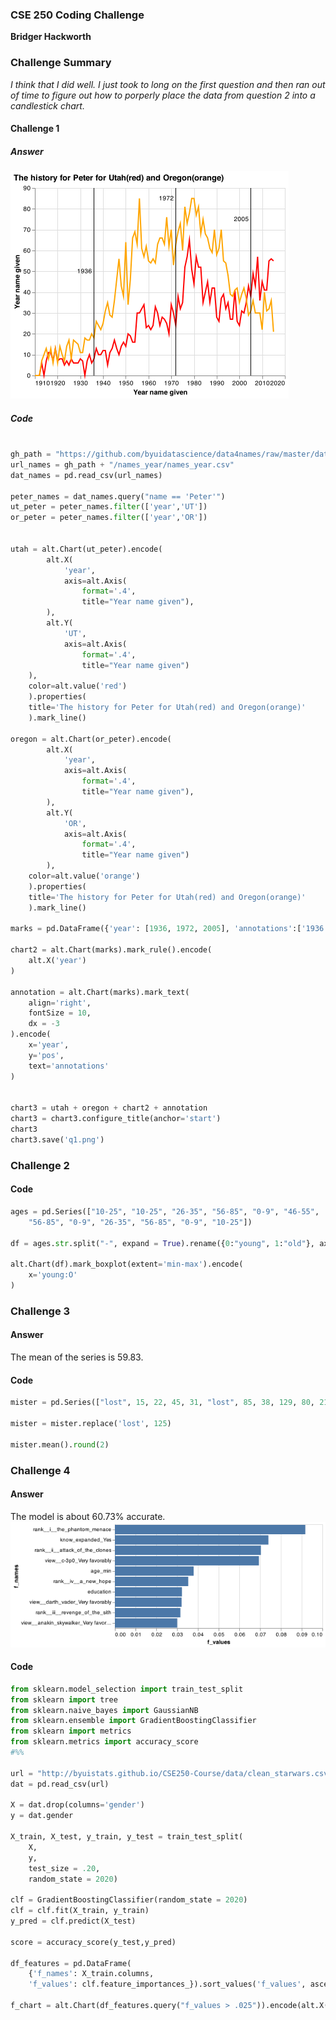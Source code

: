 ### CSE 250 Coding Challenge

__Bridger Hackworth__

### Challenge Summary

_I think that I did well. I just took to long on the first question and then ran out of time to figure out how to porperly place the data from question 2 into a candlestick chart._

#### Challenge 1

##### Answer

![](q1.png)



##### Code

```python
 
gh_path = "https://github.com/byuidatascience/data4names/raw/master/data-raw"
url_names = gh_path + "/names_year/names_year.csv"
dat_names = pd.read_csv(url_names)

peter_names = dat_names.query("name == 'Peter'")
ut_peter = peter_names.filter(['year','UT'])
or_peter = peter_names.filter(['year','OR'])


utah = alt.Chart(ut_peter).encode(
        alt.X(
            'year',
            axis=alt.Axis(
                format='.4',
                title="Year name given"),
        ), 
        alt.Y(
            'UT',
            axis=alt.Axis(
                format='.4',
                title="Year name given")
    ),
    color=alt.value('red')
    ).properties(
    title='The history for Peter for Utah(red) and Oregon(orange)'
    ).mark_line()

oregon = alt.Chart(or_peter).encode(
        alt.X(
            'year',
            axis=alt.Axis(
                format='.4',
                title="Year name given"),
        ), 
        alt.Y(
            'OR',
            axis=alt.Axis(
                format='.4',
                title="Year name given")
        ),
    color=alt.value('orange')
    ).properties(
    title='The history for Peter for Utah(red) and Oregon(orange)'
    ).mark_line()

marks = pd.DataFrame({'year': [1936, 1972, 2005], 'annotations':['1936','1972', '2005'], 'pos': [50, 85, 75]})

chart2 = alt.Chart(marks).mark_rule().encode(
    alt.X('year')
)

annotation = alt.Chart(marks).mark_text(
    align='right',
    fontSize = 10,
    dx = -3
).encode(
    x='year',
    y='pos',
    text='annotations'
)


chart3 = utah + oregon + chart2 + annotation
chart3 = chart3.configure_title(anchor='start')
chart3
chart3.save('q1.png')

```

### Challenge 2

#### Code
```python
ages = pd.Series(["10-25", "10-25", "26-35", "56-85", "0-9", "46-55",
    "56-85", "0-9", "26-35", "56-85", "0-9", "10-25"])

df = ages.str.split("-", expand = True).rename({0:"young", 1:"old"}, axis = 1)

alt.Chart(df).mark_boxplot(extent='min-max').encode(
    x='young:O'
)
```

### Challenge 3

#### Answer
The mean of the series is 59.83.

#### Code

```python
mister = pd.Series(["lost", 15, 22, 45, 31, "lost", 85, 38, 129, 80, 21, 2])

mister = mister.replace('lost', 125)

mister.mean().round(2)
```

### Challenge 4

#### Answer

The model is about 60.73% accurate.
![](q4.png)


#### Code
```python
from sklearn.model_selection import train_test_split
from sklearn import tree
from sklearn.naive_bayes import GaussianNB
from sklearn.ensemble import GradientBoostingClassifier
from sklearn import metrics
from sklearn.metrics import accuracy_score
#%%

url = "http://byuistats.github.io/CSE250-Course/data/clean_starwars.csv"
dat = pd.read_csv(url)

X = dat.drop(columns='gender')
y = dat.gender

X_train, X_test, y_train, y_test = train_test_split(
    X, 
    y, 
    test_size = .20, 
    random_state = 2020)

clf = GradientBoostingClassifier(random_state = 2020)
clf = clf.fit(X_train, y_train)
y_pred = clf.predict(X_test)

score = accuracy_score(y_test,y_pred)

df_features = pd.DataFrame(
    {'f_names': X_train.columns, 
    'f_values': clf.feature_importances_}).sort_values('f_values', ascending = False)

f_chart = alt.Chart(df_features.query("f_values > .025")).encode(alt.X('f_values'), alt.Y('f_names', sort = "-x")).mark_bar()
```